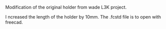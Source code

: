 Modification of the original holder from wade L3K project.

I ncreased the length of the holder by 10mm.
The .fcstd file is to open with freecad.

